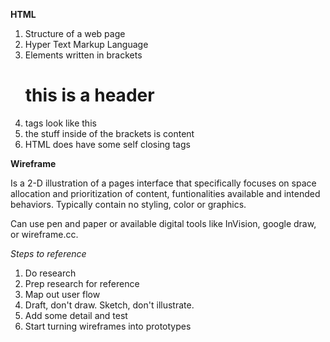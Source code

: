 **HTML**

1. Structure of a web page 
2. Hyper Text Markup Language
3. Elements written in brackets <h1>this is a header</h1>
4. tags look like this <openingTag></closingTag>
5. the stuff inside of the brackets is content
6. HTML does have some self closing tags

**Wireframe**

Is a 2-D illustration of a pages interface that specifically focuses on space allocation and prioritization of content, funtionalities available and intended behaviors. Typically contain no styling, color or graphics.

Can use pen and paper or available digital tools like InVision, google draw, or wireframe.cc.

*Steps to reference*

1. Do research
2. Prep research for reference
3. Map out user flow
4. Draft, don't draw. Sketch, don't illustrate.
5. Add some detail and test
6. Start turning wireframes into prototypes

